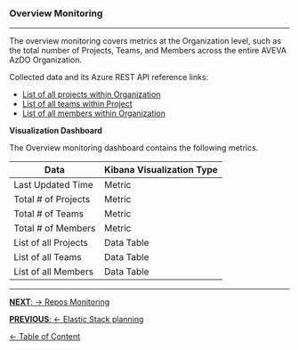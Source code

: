 ### Overview Monitoring
---

The overview monitoring covers metrics at the Organization level, such as the total number of Projects, Teams, and Members across the entire AVEVA AzDO Organization.

Collected data and its Azure REST API reference links:

- [List of all projects within Organization ](https://docs.microsoft.com/en-us/rest/api/azure/devops/core/projects/list?view=azure-devops-rest-5.1)
- [List of all teams within Project](https://docs.microsoft.com/en-us/rest/api/azure/devops/core/teams/get%20teams?view=azure-devops-rest-5.1)
- [List of all members within Organization ](https://docs.microsoft.com/en-us/rest/api/azure/devops/core/teams/get%20team%20members%20with%20extended%20properties?view=azure-devops-rest-5.1)

**Visualization Dashboard**

The Overview monitoring dashboard contains the following metrics.

| Data  | Kibana Visualization Type  |
| --- | --- |
| Last Updated Time | Metric |
| Total # of Projects  | Metric  |
| Total # of Teams  | Metric  |
| Total # of Members  | Metric  |
| List of all Projects  | Data Table  |
| List of all Teams  | Data Table  |
| List of all Members  | Data Table  |

---
[**NEXT**: &rarr;  Repos Monitoring](/Documents/DesignDocument/SubFiles/ReposMonitoring.md)

[**PREVIOUS**: &larr; Elastic Stack planning](/Documents/DesignDocument/SubFiles/ElasticStackPlanning.md)

[&larr; Table of Content](/Documents/DesignDocument/DesignDocument.md#table-of-contents)